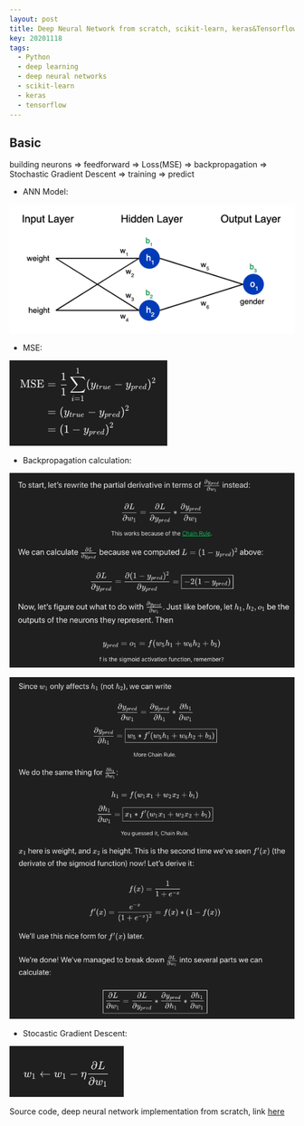 ```yaml
---
layout: post
title: Deep Neural Network from scratch, scikit-learn, keras&Tensorflow
key: 20201118
tags:
  - Python
  - deep learning
  - deep neural networks
  - scikit-learn
  - keras
  - tensorflow
---
```


## Basic

building neurons => feedforward => Loss(MSE) => backpropagation => Stochastic Gradient Descent => training => predict


* ANN Model:

![img](https://raw.githubusercontent.com/hadleyhzy34/deep-learning/main/neural_network/source/neural_network_model.png)

* MSE:

![mse](https://raw.githubusercontent.com/hadleyhzy34/deep-learning/main/neural_network/source/MSE.png)

* Backpropagation calculation:

![back_1](https://raw.githubusercontent.com/hadleyhzy34/deep-learning/main/neural_network/source/backpropagation_1.png)

![back_2](https://raw.githubusercontent.com/hadleyhzy34/deep-learning/main/neural_network/source/backpropagation_2.png)

* Stocastic Gradient Descent:

![SGD](https://raw.githubusercontent.com/hadleyhzy34/deep-learning/main/neural_network/source/gsd.png)

Source code, deep neural network implementation from scratch, link [here](https://github.com/hadleyhzy34/deep-learning/blob/main/neural_network/neural_network_from_scratch.ipynb)







